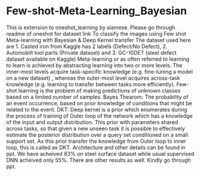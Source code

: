 # Few-shot-Meta-Learning_Bayesian
This is extension to oneshot_learning by siamese. Please go through readme of oneshot for dataset link
To classify the images using Few shot Meta-learning with Bayesian &amp; Deep Kernel transfer
The dataset used here are 1. Casted iron from Kaggle has 2 labels (Defect/No Defect), 2. Automobilt tool parts (Private dataset) and 3. GC-10DET (steel defect dataset available on Kaggle)
Meta-learning or as often referred to learning to learn is achieved by abstracting learning into two or more levels. The inner-most levels acquire task-specific knowledge (e.g. fine-tuning a model on a new dataset) , whereas the outer-most level acquires across-task knowledge (e.g. learning to transfer between tasks more efficiently).
Few-shot learning is the problem of making predictions of unknown classes based on a limited number of samples. 
Bayes Thearom: The probability of an event occurrence, based on prior knowledge of conditions that might be related to the event.
DKT: Deep kernel is a prior which enumerates during the process of training of Outer loop of the network which has a knowledge of the input and output distribution.
This prior with parameters shared across tasks, so that given a new unseen task it is possible to effectively estimate the posterior distribution over a query set conditioned on a small support set.
As this prior transfer the knowledge from Outer loop to inner loop, this is called as DKT.
Architecture and other details can be found in ppt.
We have acheived 83% on steel surface dataset while usual supervised DNN acheived only 55%. There are other results as well. Kindly go through ppt.
